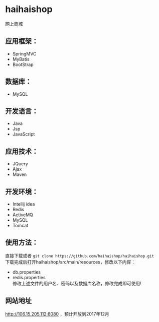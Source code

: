 
# haihaishop
网上商城

## 应用框架：
-    SpringMVC
-    MyBatis
-    BootStrap

## 数据库：
-    MySQL

## 开发语言：
-    Java
-    Jsp
-    JavaScript

## 应用技术：
-    JQuery
-    Ajax
-    Maven

## 开发环境：
-    Intellij idea
-    Redis
-    ActiveMQ
-    MySQL
-    Tomcat

## 使用方法：
  直接下载或者 `git clone https://github.com/haihaishop/haihaishop.git`</br>
  下载完成后打开haihaishop/src/main/resources，修改以下内容：
  - db.properties
  - redis.properties</br>
  修改上述文件的用户名、密码以及数据库名称，修改完成即可使用!
## 网站地址
http://106.15.205.112:8080 ，预计开放到2017年12月
